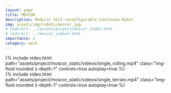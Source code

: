 ```yaml
---
layout: page
title: MOSCOR
description: Modular Self-reconfigurable Continuum Robot
img: assets/img/robots/moscor.jpg
# redirect: ../assets/project/moscor_index.html
# redirect: ../moscor_index2.html
importance: 1
category: work
---
```


<div class="row mt-3">
    <div class="col-sm mt-3 mt-md-0">
        {% include video.html path="assets/project/moscor_static/videos/single_rolling.mp4" class="img-fluid rounded z-depth-1" controls=true autoplay=true %}
    </div>
    <div class="col-sm mt-3 mt-md-0">
        {% include video.html path="assets/project/moscor_static/videos/single_terrain.mp4" class="img-fluid rounded z-depth-1" controls=true autoplay=true %}
    </div>
</div>